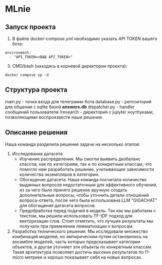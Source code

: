 # MLnie
## Запуск проекта

1. В файле docker-compose.yml необходимо указать API TOKEN вашего бота:
```
environment:  
  - "API_TOKEN=<ВАШ API_TOKEN>"
```
3. CMD/bash (находясь в корневой директории проекта):
```
docker compose up -d
```
## Структура проекта

main.py - точка входа для телеграмм-бота
database.py - репозиторий для общения с sqlite базой **answers.db**
dispatcher.py - handler сообщений пользователя
/research - директория с jupyter ноутбуками, позволяющими воспроизвести наше решение

## Описание решения

Наша команда разделила решение задачи на несколько этапов:
1. Исследование датасета
	-  Изучение распределения. Мы смогли выявить дизбаланс классов, как по категориям, так и по конкретным классам, что помогло нам разработать решение, учитывающее зависимости количества экземпляров в категории.
	- Обогащение датасета. Наша команда посчитала количество выданных вопросов недостаточным для эффективного обучения, из за чего было принято решение вручную создать дополнительные вопросы, чтобы уточнить детали отношений вопроса-ответа, после чего была использована LLM "GIGACHAT" для обогащения датасета вопросов.
	- Предобработка перед подачей в модель. Так как мы работаем с текстом, мы решили использовать TF-IDF подход для векторизации слов. Стоит отметить, что лучшие результаты мы получали при применение лемматизации к вопросам.
2. Разработка технического решения. Мы исследовали множество комбинаций моделей, но эмпирическим путем остановились на ансамбле моделей, часть которых предсказывает категории объектов, а другая уточняет эти объекты по конкретным классам. Такая архитектура позволяет достичь высоких результатов по f1-micro метрике и хорошо показывает себя на новых вопросах.
